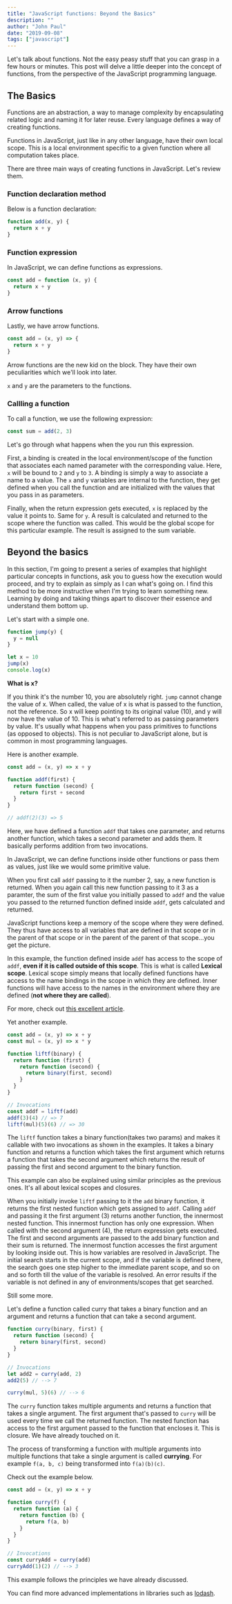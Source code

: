 ```yaml
---
title: "JavaScript functions: Beyond the Basics"
description: ""
author: "John Paul"
date: "2019-09-08"
tags: ["javascript"]
---
```


Let's talk about functions. Not the easy peasy stuff that you can grasp in a few
hours or minutes. This post will delve a little deeper into the concept of
functions, from the perspective of the JavaScript programming language.

## The Basics

Functions are an abstraction, a way to manage complexity by encapsulating
related logic and naming it for later reuse. Every language defines a way of
creating functions.

Functions in JavaScript, just like in any other language, have their own local
scope. This is a local environment specific to a given function where all
computation takes place.

There are three main ways of creating functions in
JavaScript. Let's review them.

### Function declaration method

Below is a function declaration:

```javascript
function add(x, y) {
  return x + y
}
```

### Function expression

In JavaScript, we can define functions as expressions.

```javascript
const add = function (x, y) {
  return x + y
}
```

### Arrow functions

Lastly, we have arrow functions.

```javascript
const add = (x, y) => {
  return x + y
}
```

Arrow functions are the new kid on the block. They have their own peculiarities
which we'll look into later.

`x` and `y` are the parameters to the functions.

### Callling a function

To call a function, we use the following expression:

```javascript
const sum = add(2, 3)
```

Let's go through what happens when the you run this expression.

First, a binding is created in the local environment/scope of the function that
associates each named parameter with the corresponding value. Here, `x` will be
bound to `2` and `y` to `3`. A binding is simply a way to associate a name to a
value. The `x` and `y` variables are internal to the function, they get defined
when you call the function and are initialized with the values that you pass in
as parameters.

Finally, when the return expression gets executed, `x` is replaced by the value
it points to. Same for `y`. A result is calculated and returned to the scope where
the function was called. This would be the global scope for this particular
example. The result is assigned to the sum variable.

## Beyond the basics

In this section, I'm going to present a series of examples that highlight particular
concepts in functions, ask you to guess how the execution would proceed, and try
to explain as simply as I can what's going on. I find this method to be more
instructive when I'm trying to learn something new. Learning by doing and taking
things apart to discover their essence and understand them bottom up.

Let's start with a simple one.

```javascript
function jump(y) {
  y = null
}

let x = 10
jump(x)
console.log(x)
```

**What is x?**

If you think it's the number 10, you are absolutely right. `jump` cannot change
the value of x. When called, the value of x is what is passed to the function,
not the reference. So x will keep pointing to its original value (10),
and y will now have the value of 10. This is what's referred to as passing
parameters by value. It's usually what happens when you pass primitives to
functions (as opposed to objects). This is not peculiar to JavaScript alone, but
is common in most programming languages.

Here is another example.

```javascript
const add = (x, y) => x + y

function addf(first) {
  return function (second) {
    return first + second
  }
}

// addf(2)(3) => 5
```

Here, we have defined a function `addf` that takes one parameter, and returns
another function, which takes a second parameter and adds them. It basically
performs addition from two invocations.

In JavaScript, we can define functions inside other functions or pass them as
values, just like we would some primitive value.

When you first call `addf` passing to it the number 2, say, a new function is
returned. When you again call this new function passing to it 3 as a paramter,
the sum of the first value you initially passed to `addf` and the value you
passed to the returned function defined inside `addf`, gets calculated and
returned.

JavaScript functions keep a memory of the scope where they were defined.
They thus have access to all variables that are defined in that scope or in the
parent of that scope or in the parent of the parent of that scope...you get the
picture.

In this example, the function defined inside `addf` has access to the scope of
`addf`, **even if it is called outside of this scope**. This is what is called
**Lexical scope**. Lexical scope simply means that locally defined functions
have access to the name bindings in the scope in which they are defined. Inner
functions will have access to the names in the environment where they are
defined (**not where they are called**).

For more, check out [this excellent article](https://javascript.info/closure).

Yet another example.

```javascript
const add = (x, y) => x + y
const mul = (x, y) => x * y

function liftf(binary) {
  return function (first) {
    return function (second) {
      return binary(first, second)
    }
  }
}

// Invocations
const addf = liftf(add)
addf(3)(4) // => 7
liftf(mul)(5)(6) // => 30
```

The `liftf` function takes a binary function(takes two params) and makes it
callable with two invocations as shown in the examples. It takes a binary
function and returns a function which takes the first argument which returns
a function that takes the second argument which returns the result of passing
the first and second argument to the binary function.

This example can also be explained using similar principles as the previous
ones. It's all about lexical scopes and closures.

When you initially invoke `liftf` passing to it the `add` binary function, it
returns the first nested function which gets assigned to `addf`. Calling `addf` and
passing it the first argument (3) returns another function, the innermost
nested function. This innermost function has only one expression. When called
with the second argument (4), the return expression gets executed. The first and
second arguments are passed to the add binary function and their sum is
returned. The innermost function accesses the first argument by looking inside
out. This is how variables are resolved in JavaScript. The initial search starts
in the current scope, and if the variable is defined there, the search goes one
step higher to the immediate parent scope, and so on and so forth till the value
of the variable is resolved. An error results if the variable is not defined in
any of environments/scopes that get searched.

Still some more.

Let's define a function called curry that takes a binary function and an
argument and returns a function that can take a second argument.

```javascript
function curry(binary, first) {
  return function (second) {
    return binary(first, second)
  }
}

// Invocations
let add2 = curry(add, 2)
add2(5) // --> 7

curry(mul, 5)(6) // --> 6
```

The `curry` function takes multiple arguments and returns a function that takes
a single argument. The first argument that's passed to `curry` will be used
every time we call the returned function. The nested function has access to the first
argument passed to the function that encloses it. This is closure. We have
already touched on it.

The process of transforming a function with multiple arguments into multiple
functions that take a single argument is called **currying**. For example `f(a, b, c)` being transformed into `f(a)(b)(c)`.

Check out the example below.

```javascript
const add = (x, y) => x + y

function curry(f) {
  return function (a) {
    return function (b) {
      return f(a, b)
    }
  }
}

// Invocations
const curryAdd = curry(add)
curryAdd(1)(2) // --> 3
```

This example follows the principles we have already discussed.

You can find more advanced implementations in libraries such as [lodash](https://lodash.com/docs#curry).
